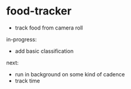 # food-tracker

- track food from camera roll

in-progress: 
- add basic classification

next: 
- run in background on some kind of cadence
- track time 
